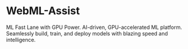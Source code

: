# WebML-Assist
ML Fast Lane with GPU Power.  AI-driven, GPU-accelerated ML platform. Seamlessly build, train, and deploy models with blazing speed and intelligence.
